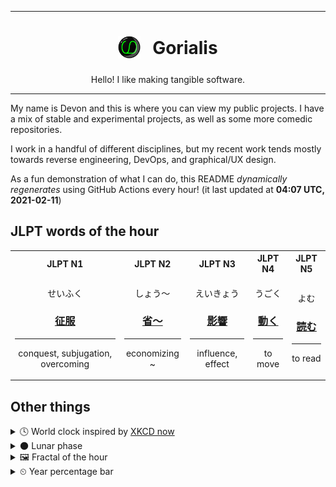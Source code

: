 ***

<h1 align="center">
<sub>
    <img src="readme/resources/avatar.png" height="36">
</sub>
&nbsp;
Gorialis
</h1>
<p align="center">
Hello! I like making tangible software.
</p>

***

My name is Devon and this is where you can view my public projects. I have a mix of stable and experimental projects, as well as some more comedic repositories.

I work in a handful of different disciplines, but my recent work tends mostly towards reverse engineering, DevOps, and graphical/UX design.

As a fun demonstration of what I can do, this README *dynamically regenerates* using GitHub Actions every hour! (it last updated at **04:07 UTC, 2021-02-11**)

<h2>JLPT words of the hour</h2>
<table>
    <tr>
        <th>JLPT N1</th>
        <th>JLPT N2</th>
        <th>JLPT N3</th>
        <th>JLPT N4</th>
        <th>JLPT N5</th>
    </tr>
    <tr>
        <td>
            <p align="center">せいふく</p>
            <h3 align="center"><b><a href="https://jisho.org/search/%E5%BE%81%E6%9C%8D">征服</a></b></h3>
            <hr>
            <p align="center">conquest,<wbr> subjugation,<wbr> overcoming</p>
        </td>
        <td>
            <p align="center">しょう～</p>
            <h3 align="center"><b><a href="https://jisho.org/search/%E7%9C%81%EF%BD%9E">省～</a></b></h3>
            <hr>
            <p align="center">economizing ~</p>
        </td>
        <td>
            <p align="center">えいきょう</p>
            <h3 align="center"><b><a href="https://jisho.org/search/%E5%BD%B1%E9%9F%BF">影響</a></b></h3>
            <hr>
            <p align="center">influence,<wbr> effect</p>
        </td>
        <td>
            <p align="center">うごく</p>
            <h3 align="center"><b><a href="https://jisho.org/search/%E5%8B%95%E3%81%8F">動く</a></b></h3>
            <hr>
            <p align="center">to move</p>
        </td>
        <td>
            <p align="center">よむ</p>
            <h3 align="center"><b><a href="https://jisho.org/search/%E8%AA%AD%E3%82%80">読む</a></b></h3>
            <hr>
            <p align="center">to read</p>
        </td>
    </tr>
</table>

<h2>Other things</h2>
<details>
<summary>🕓  World clock inspired by <a href="https://xkcd.com/now">XKCD now</a></summary>

> <img src="generated/now.png" width="512">

</details>
<details>
<summary>🌑 Lunar phase</summary>

The moon is approximately 0.12% through its phase (New Moon).

</details>
<details>
<summary>&#x1f5bc; Fractal of the hour</summary>

> <img src="generated/fractal.png" width="512">

</details>
<details>
<summary>&#x23f2; Year percentage bar</summary>
<pre><code>2021 [██▁▁▁▁▁▁▁▁▁▁▁▁▁▁▁▁▁▁] 11.28%</code></pre>
</details>
